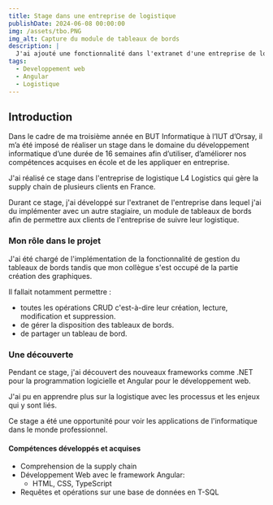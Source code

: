 ```yaml
---
title: Stage dans une entreprise de logistique
publishDate: 2024-06-08 00:00:00
img: /assets/tbo.PNG
img_alt: Capture du module de tableaux de bords
description: |
  J'ai ajouté une fonctionnalité dans l'extranet d'une entreprise de logistique. 
tags:
  - Developpement web
  - Angular
  - Logistique
---
```


## Introduction

Dans le cadre de ma troisième année en BUT Informatique à l’IUT d’Orsay, il m’a été imposé de réaliser un stage dans le domaine du développement informatique d’une durée de 16 semaines afin d’utiliser, d’améliorer nos compétences acquises en école et de les appliquer en entreprise.

J'ai réalisé ce stage dans l'entreprise de logistique L4 Logistics qui gère la supply chain de plusieurs clients en France.

Durant ce stage, j'ai développé sur l'extranet de l'entreprise dans lequel j'ai du implémenter avec un autre stagiaire, un module de tableaux de bords afin de permettre aux clients de l'entreprise de suivre leur logistique.

### Mon rôle dans le projet

J'ai été chargé de l'implémentation de la fonctionnalité de gestion du tableaux de bords tandis que mon collègue s'est occupé de la partie création des graphiques.

Il fallait notamment permettre :  
- toutes les opérations CRUD c'est-à-dire leur création, lecture, modification et suppression.
- de gérer la disposition des tableaux de bords.
- de partager un tableau de bord.

### Une découverte

Pendant ce stage, j'ai découvert des nouveaux frameworks comme .NET pour la programmation logicielle et Angular pour le développement web.

J'ai pu en apprendre plus sur la logistique avec les processus et les enjeux qui y sont liés. 

Ce stage a été une opportunité pour voir les applications de l'informatique dans le monde professionnel.

#### Compétences développés et acquises

- Comprehension de la supply chain
- Développement Web avec le framework Angular:
  - HTML, CSS, TypeScript
- Requêtes et opérations sur une base de données en T-SQL